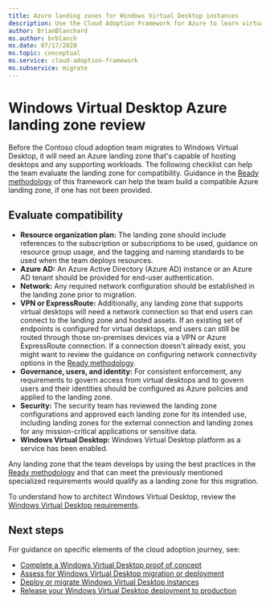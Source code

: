 ```yaml
---
title: Azure landing zones for Windows Virtual Desktop instances
description: Use the Cloud Adoption Framework for Azure to learn virtual desktop migration best practices to reduce complexity and standardize the migration process.
author: BrianBlanchard
ms.author: brblanch
ms.date: 07/17/2020
ms.topic: conceptual
ms.service: cloud-adoption-framework
ms.subservice: migrate
---
```


# Windows Virtual Desktop Azure landing zone review

Before the Contoso cloud adoption team migrates to Windows Virtual Desktop, it will need an Azure landing zone that's capable of hosting desktops and any supporting workloads. The following checklist can help the team evaluate the landing zone for compatibility. Guidance in the [Ready methodology](../../ready/index.md) of this framework can help the team build a compatible Azure landing zone, if one has not been provided.

## Evaluate compatibility

- **Resource organization plan:** The landing zone should include references to the subscription or subscriptions to be used, guidance on resource group usage, and the tagging and naming standards to be used when the team deploys resources.
- **Azure AD:** An Azure Active Directory (Azure AD) instance or an Azure AD tenant should be provided for end-user authentication.
- **Network:** Any required network configuration should be established in the landing zone prior to migration.
- **VPN or ExpressRoute:** Additionally, any landing zone that supports virtual desktops will need a network connection so that end users can connect to the landing zone and hosted assets. If an existing set of endpoints is configured for virtual desktops, end users can still be routed through those on-premises devices via a VPN or Azure ExpressRoute connection. If a connection doesn't already exist, you might want to review the guidance on configuring network connectivity options in the [Ready methodology](../../ready/index.md).
- **Governance, users, and identity:** For consistent enforcement, any requirements to govern access from virtual desktops and to govern users and their identities should be configured as Azure policies and applied to the landing zone.
- **Security:** The security team has reviewed the landing zone configurations and approved each landing zone for its intended use, including landing zones for the external connection and landing zones for any mission-critical applications or sensitive data.
- **Windows Virtual Desktop:** Windows Virtual Desktop platform as a service has been enabled. <!-- TODO: Add link to enable the service. -->

Any landing zone that the team develops by using the best practices in the [Ready methodology](../../ready/index.md) and that can meet the previously mentioned specialized requirements would qualify as a landing zone for this migration.

To understand how to architect Windows Virtual Desktop, review the [Windows Virtual Desktop requirements](/azure/virtual-desktop/overview#requirements).

## Next steps

For guidance on specific elements of the cloud adoption journey, see:

- [Complete a Windows Virtual Desktop proof of concept](./proof-of-concept.md)
- [Assess for Windows Virtual Desktop migration or deployment](./migrate-assess.md)
- [Deploy or migrate Windows Virtual Desktop instances](./migrate-deploy.md)
- [Release your Windows Virtual Desktop deployment to production](./migrate-release.md)
